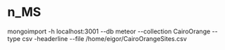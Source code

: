 # n_MS

mongoimport -h localhost:3001 --db meteor --collection CairoOrange  --type csv -headerline --file /home/eigor/CairoOrangeSites.csv
